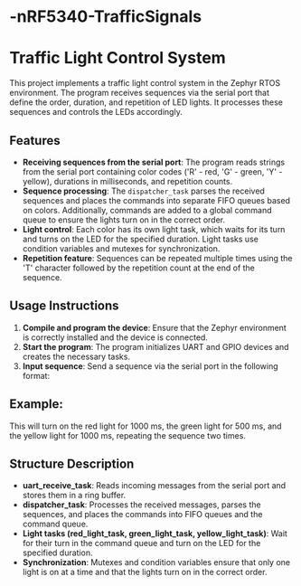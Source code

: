 # -nRF5340-TrafficSignals

# Traffic Light Control System

This project implements a traffic light control system in the Zephyr RTOS environment. The program receives sequences via the serial port that define the order, duration, and repetition of LED lights. It processes these sequences and controls the LEDs accordingly.

## Features

- **Receiving sequences from the serial port**: The program reads strings from the serial port containing color codes ('R' - red, 'G' - green, 'Y' - yellow), durations in milliseconds, and repetition counts.
- **Sequence processing**: The `dispatcher_task` parses the received sequences and places the commands into separate FIFO queues based on colors. Additionally, commands are added to a global command queue to ensure the lights turn on in the correct order.
- **Light control**: Each color has its own light task, which waits for its turn and turns on the LED for the specified duration. Light tasks use condition variables and mutexes for synchronization.
- **Repetition feature**: Sequences can be repeated multiple times using the 'T' character followed by the repetition count at the end of the sequence.

## Usage Instructions

1. **Compile and program the device**: Ensure that the Zephyr environment is correctly installed and the device is connected.
2. **Start the program**: The program initializes UART and GPIO devices and creates the necessary tasks.
3. **Input sequence**: Send a sequence via the serial port in the following format:


## Example:

This will turn on the red light for 1000 ms, the green light for 500 ms, and the yellow light for 1000 ms, repeating the sequence two times.

## Structure Description

- **uart_receive_task**: Reads incoming messages from the serial port and stores them in a ring buffer.
- **dispatcher_task**: Processes the received messages, parses the sequences, and places the commands into FIFO queues and the command queue.
- **Light tasks (red_light_task, green_light_task, yellow_light_task)**: Wait for their turn in the command queue and turn on the LED for the specified duration.
- **Synchronization**: Mutexes and condition variables ensure that only one light is on at a time and that the lights turn on in the correct order.

